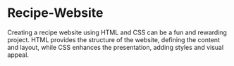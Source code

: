 # Recipe-Website
Creating a recipe website using HTML and CSS can be a fun and rewarding project. HTML provides the structure of the website, defining the content and layout, while CSS enhances the presentation, adding styles and visual appeal.
